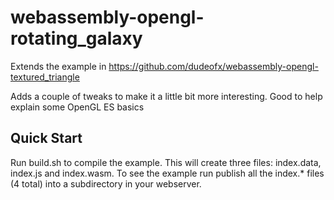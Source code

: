 # webassembly-opengl-rotating_galaxy
Extends the example in https://github.com/dudeofx/webassembly-opengl-textured_triangle

Adds a couple of tweaks to make it a little bit more interesting. Good to help explain some OpenGL ES basics

## Quick Start
Run build.sh to compile the example. This will create three files: index.data, index.js and index.wasm.
To see the example run publish all the index.* files (4 total) into a subdirectory in your webserver.


